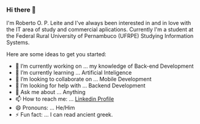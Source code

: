 ### Hi there 👋
I'm Roberto O. P. Leite and I've always been interested in and in love with the IT area of study and commercial aplications.
Currently I'm a student at the Federal Rural University of Pernambuco (UFRPE) Studying Information Systems.

Here are some ideas to get you started:

- 🔭 I’m currently working on ... my knowledge of Back-end Development
- 🌱 I’m currently learning ... Artificial Inteligence
- 👯 I’m looking to collaborate on ... Mobile Development
- 🤔 I’m looking for help with ... Backend Development
- 💬 Ask me about ... Anything
- 📫 How to reach me: ... [Linkedin Profile](https://www.linkedin.com/in/roberto-leite-1899091b2/)
- 😄 Pronouns: ... He/Him
- ⚡ Fun fact: ... I can read ancient greek.

